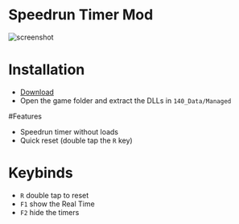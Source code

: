 # Speedrun Timer Mod
![screenshot](http://i.imgur.com/gsssoOt.png)
# Installation
* [Download](https://github.com/Dalet/140-speedrun-timer/releases/)
* Open the game folder and extract the DLLs in `140_Data/Managed`

#Features
* Speedrun timer without loads
* Quick reset (double tap the `R` key)

# Keybinds
* `R` double tap to reset
* `F1` show the Real Time
* `F2` hide the timers
